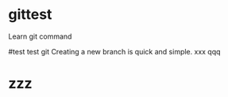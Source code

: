 # gittest
Learn git command

#test
test git
Creating a new branch is quick and simple.
xxx
qqq
# zzz
